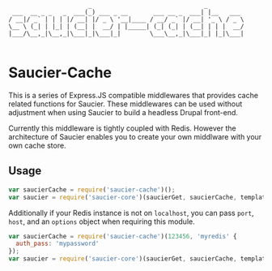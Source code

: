 ```
                      _                               _          
 ___  __ _ _   _  ___(_) ___ _ __       ___ __ _  ___| |__   ___ 
/ __|/ _` | | | |/ __| |/ _ \ '__|____ / __/ _` |/ __| '_ \ / _ \
\__ \ (_| | |_| | (__| |  __/ | |_____| (_| (_| | (__| | | |  __/
|___/\__,_|\__,_|\___|_|\___|_|        \___\__,_|\___|_| |_|\___|
                                                                         
```

# Saucier-Cache

This is a series of Express.JS compatible middlewares that provides cache related functions for Saucier. These middlewares can be used without adjustment when using Saucier to build a headless Drupal front-end.

Currently this middleware is tightly coupled with Redis. However the architecture of Saucier enables you to create your own middlware with your own cache store.

## Usage

```javascript
var saucierCache = require('saucier-cache')();
var saucier = require('saucier-core')(saucierGet, saucierCache, templates, {});
```

Additionally if your Redis instance is not on `localhost`, you can pass `port`, `host`, and an `options` object when requiring this module.

```javascript
var saucierCache = require('saucier-cache')(123456, 'myredis' {
  auth_pass: 'mypassword'
});
var saucier = require('saucier-core')(saucierGet, saucierCache, templates, {});
```

